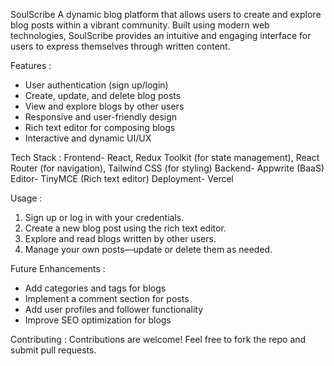 SoulScribe
A dynamic blog platform that allows users to create and explore blog posts within a vibrant community. Built using modern web technologies, SoulScribe provides an intuitive and engaging interface for users to express themselves through written content.

Features :
- User authentication (sign up/login)
- Create, update, and delete blog posts
- View and explore blogs by other users
- Responsive and user-friendly design
- Rich text editor for composing blogs
- Interactive and dynamic UI/UX
  
Tech Stack :
Frontend- React, Redux Toolkit (for state management), React Router (for navigation), Tailwind CSS (for styling)
Backend- Appwrite (BaaS)
Editor- TinyMCE (Rich text editor)
Deployment- Vercel 

Usage :
1. Sign up or log in with your credentials.
2. Create a new blog post using the rich text editor.
3. Explore and read blogs written by other users.
4. Manage your own posts—update or delete them as needed.

Future Enhancements :
- Add categories and tags for blogs
- Implement a comment section for posts
- Add user profiles and follower functionality
- Improve SEO optimization for blogs

Contributing :
Contributions are welcome! Feel free to fork the repo and submit pull requests.  
